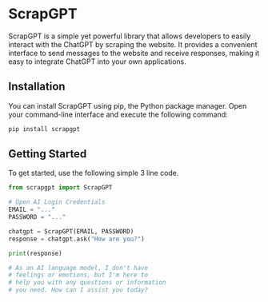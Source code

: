 # ScrapGPT

ScrapGPT is a simple yet powerful library that allows developers to easily interact with the ChatGPT by scraping the website. It provides a convenient interface to send messages to the website and receive responses, making it easy to integrate ChatGPT into your own applications.

## Installation

You can install ScrapGPT using pip, the Python package manager. Open your command-line interface and execute the following command:

```python
pip install scrapgpt
```

## Getting Started

To get started, use the following simple 3 line code.

```python
from scrapgpt import ScrapGPT

# Open AI Login Credentials
EMAIL = "..."
PASSWORD = "..."

chatgpt = ScrapGPT(EMAIL, PASSWORD)
response = chatgpt.ask("How are you?")

print(response)

# As an AI language model, I don't have
# feelings or emotions, but I'm here to
# help you with any questions or information
# you need. How can I assist you today?
```
